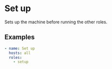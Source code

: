 # Set up

Sets up the machine before running the other roles.

## Examples

```yaml
- name: Set up
  hosts: all
  roles:
    - setup
```
